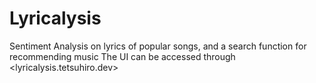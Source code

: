 # Lyricalysis
Sentiment Analysis on lyrics of popular songs, and a search function for recommending music
The UI can be accessed through <lyricalysis.tetsuhiro.dev>
